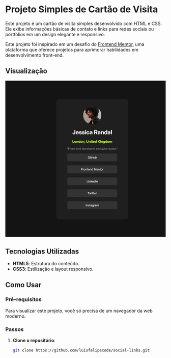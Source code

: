 # Projeto Simples de Cartão de Visita

Este projeto é um cartão de visita simples desenvolvido com HTML e CSS. Ele exibe informações básicas de contato e links para redes sociais ou portfólios em um design elegante e responsivo.

Este projeto foi inspirado em um desafio do [Frontend Mentor](https://www.frontendmentor.io/), uma plataforma que oferece projetos para aprimorar habilidades em desenvolvimento front-end.

## Visualização

![pre visualizacao](image.png)

## Tecnologias Utilizadas

- **HTML5**: Estrutura do conteúdo.
- **CSS3**: Estilização e layout responsivo.

## Como Usar

### Pré-requisitos

Para visualizar este projeto, você só precisa de um navegador da web moderno.

### Passos

1. **Clone o repositório**:

   ```bash
   git clone https://github.com/luisfelipecode/social-links.git

